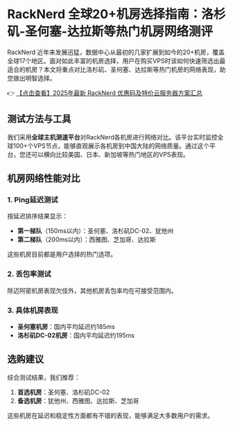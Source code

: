 # RackNerd 全球20+机房选择指南：洛杉矶-圣何塞-达拉斯等热门机房网络测评

RackNerd 近年来发展迅猛，数据中心从最初的几家扩展到如今的20+机房，覆盖全球17个地区。面对如此丰富的机房选择，用户在购买VPS时该如何快速筛选出最适合的机房？本文将重点对比洛杉矶、圣何塞、达拉斯等热门机房的网络表现，助您做出明智选择。

👉 [【点击查看】2025年最新 RackNerd 优惠码及特价云服务器方案汇总](https://bit.ly/Rack_Nerd)

## 测试方法与工具

我们采用**全球主机测速平台**对RackNerd各机房进行网络对比。该平台实时监控全球100+个VPS节点，能够直观展示各机房到中国大陆的网络质量。通过这个平台，您还可以横向比较美国、日本、新加坡等热门地区的VPS表现。

## 机房网络性能对比

### 1. Ping延迟测试

按延迟排序结果显示：
- **第一梯队**（150ms以内）：圣何塞、洛杉矶DC-02、犹他州
- **第二梯队**（200ms以内）：西雅图、芝加哥、达拉斯

这些机房目前都是用户选择的热门选项。

### 2. 丢包率测试

除迈阿密机房表现欠佳外，其他机房丢包率均在可接受范围内。

### 3. 具体机房表现

- **圣何塞机房**：国内平均延迟约185ms
- **洛杉矶DC-02机房**：国内平均延迟约195ms

## 选购建议

综合测试结果，我们推荐：
1. **首选机房**：圣何塞、洛杉矶DC-02
2. **备选机房**：犹他州、西雅图、达拉斯、芝加哥

这些机房在延迟和稳定性方面都有不错的表现，能够满足大多数用户的需求。